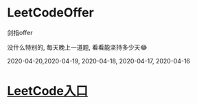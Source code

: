 # LeetCodeOffer
剑指offer

没什么特别的, 每天晚上一道题, 看看能坚持多少天😂


2020-04-20,2020-04-19, 2020-04-18, 2020-04-17, 2020-04-16


# [LeetCode入口](https://leetcode-cn.com/u/cocos543/)
